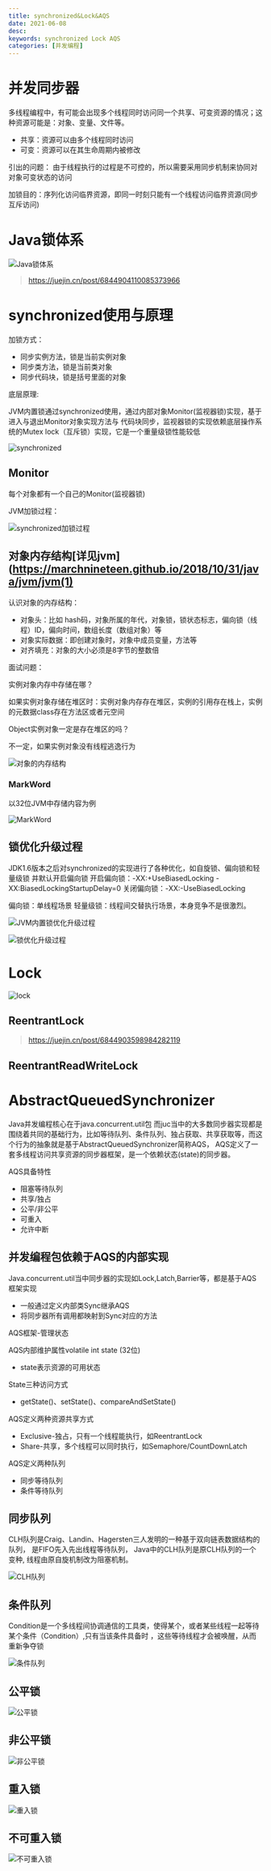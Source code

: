 ```yaml
---
title: synchronized&Lock&AQS
date: 2021-06-08
desc:
keywords: synchronized Lock AQS
categories: [并发编程]
---
```

# 并发同步器

多线程编程中，有可能会出现多个线程同时访问同一个共享、可变资源的情况；这种资源可能是：对象、变量、文件等。
- 共享：资源可以由多个线程同时访问
- 可变：资源可以在其生命周期内被修改

引出的问题：
由于线程执行的过程是不可控的，所以需要采用同步机制来协同对对象可变状态的访问

加锁目的：序列化访问临界资源，即同一时刻只能有一个线程访问临界资源(同步互斥访问)

# Java锁体系

![Java锁体系](/uploads/java/concurrent/Java锁体系.png)

> https://juejin.cn/post/6844904110085373966

# synchronized使用与原理

加锁方式：
- 同步实例方法，锁是当前实例对象
- 同步类方法，锁是当前类对象
- 同步代码块，锁是括号里面的对象

底层原理:

JVM内置锁通过synchronized使用，通过内部对象Monitor(监视器锁)实现，基于进入与退出Monitor对象实现方法与
代码块同步，监视器锁的实现依赖底层操作系统的Mutex lock（互斥锁）实现，它是一个重量级锁性能较低

![synchronized](/uploads/java/concurrent/synchronized.png)

## Monitor

每个对象都有一个自己的Monitor(监视器锁)

JVM加锁过程：

![synchronized加锁过程](/uploads/java/concurrent/synchronized加锁过程.png)

## 对象内存结构[详见jvm](https://marchnineteen.github.io/2018/10/31/java/jvm/jvm(1)

认识对象的内存结构：
- 对象头：比如 hash码，对象所属的年代，对象锁，锁状态标志，偏向锁（线程）ID，偏向时间，数组长度（数组对象）等
- 对象实际数据：即创建对象时，对象中成员变量，方法等
- 对齐填充：对象的大小必须是8字节的整数倍

面试问题：

实例对象内存中存储在哪？

如果实例对象存储在堆区时：实例对象内存存在堆区，实例的引用存在栈上，实例的元数据class存在方法区或者元空间

Object实例对象一定是存在堆区的吗？

不一定，如果实例对象没有线程逃逸行为

![对象的内存结构](/uploads/java/concurrent/对象的内存结构.png)

### MarkWord

以32位JVM中存储内容为例

![MarkWord](/uploads/java/concurrent/MarkWord.png)

## 锁优化升级过程

JDK1.6版本之后对synchronized的实现进行了各种优化，如自旋锁、偏向锁和轻量级锁
并默认开启偏向锁
开启偏向锁：-XX:+UseBiasedLocking -XX:BiasedLockingStartupDelay=0
关闭偏向锁：-XX:-UseBiasedLocking

偏向锁：单线程场景
轻量级锁：线程间交替执行场景，本身竞争不是很激烈。

![JVM内置锁优化升级过程](/uploads/java/concurrent/JVM内置锁优化升级过程.png)

![锁优化升级过程](/uploads/java/concurrent/锁优化升级过程.png)

# Lock

![lock](/uploads/java/concurrent/lock.png)

## ReentrantLock

> https://juejin.cn/post/6844903598984282119

## ReentrantReadWriteLock

# AbstractQueuedSynchronizer

Java并发编程核心在于java.concurrent.util包
而juc当中的大多数同步器实现都是围绕着共同的基础行为，比如等待队列、条件队列、独占获取、共享获取等，而这个行为的抽象就是基于AbstractQueuedSynchronizer简称AQS，
AQS定义了一套多线程访问共享资源的同步器框架，是一个依赖状态(state)的同步器。

AQS具备特性
- 阻塞等待队列
- 共享/独占
- 公平/非公平
- 可重入
- 允许中断

## 并发编程包依赖于AQS的内部实现

Java.concurrent.util当中同步器的实现如Lock,Latch,Barrier等，都是基于AQS框架实现
- 一般通过定义内部类Sync继承AQS
- 将同步器所有调用都映射到Sync对应的方法

AQS框架-管理状态

AQS内部维护属性volatile int state (32位)
- state表示资源的可用状态

State三种访问方式
- getState()、setState()、compareAndSetState()

AQS定义两种资源共享方式
- Exclusive-独占，只有一个线程能执行，如ReentrantLock
- Share-共享，多个线程可以同时执行，如Semaphore/CountDownLatch

AQS定义两种队列
- 同步等待队列
- 条件等待队列

## 同步队列

CLH队列是Craig、Landin、Hagersten三人发明的一种基于双向链表数据结构的队列， 是FIFO先入先出线程等待队列，
Java中的CLH队列是原CLH队列的一个变种, 线程由原自旋机制改为阻塞机制。

![CLH队列](/uploads/java/concurrent/CLH队列.png)

## 条件队列

Condition是一个多线程间协调通信的工具类，使得某个，或者某些线程一起等待某个条件（Condition）,只有当该条件具备时 ，这些等待线程才会被唤醒，从而重新争夺锁

![条件队列](/uploads/java/concurrent/条件队列.png)

## 公平锁

![公平锁](/uploads/java/concurrent/公平锁.png)

## 非公平锁

![非公平锁](/uploads/java/concurrent/非公平锁.png)

## 重入锁

![重入锁](/uploads/java/concurrent/重入锁.png)

## 不可重入锁

![不可重入锁](/uploads/java/concurrent/不可重入锁.png)
